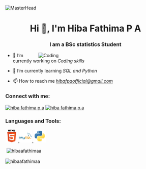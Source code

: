 ![MasterHead](https://i.pinimg.com/originals/16/03/fb/1603fb7077abb9093f4af305b4e5ce79.gif)
<h1 align="center">Hi 👋, I'm Hiba Fathima P A</h1>
<h3 align="center">I am a BSc statistics Student</h3>
<img align="right" alt="Coding" width="400" src="https://images.app.goo.gl/Y8i4GPM6ECH6e9M59">

- 🔭 I’m currently working on *Coding skills*

- 🌱 I’m currently learning *SQL and Python*

- 📫 How to reach me *hibafpaofficial@gmail.com*

<h3 align="left">Connect with me:</h3>
<p align="left">
<a href="https://www.linkedin.com/in/hiba-fathima-p-a-23a5a3236" target="blank"><img align="center" src="https://raw.githubusercontent.com/rahuldkjain/github-profile-readme-generator/master/src/images/icons/Social/linked-in-alt.svg" alt="hiba fathima p.a" height="30" width="40" /></a>
<a href="https://www.kaggle.com/hibafathimapa" target="blank"><img align="center" src="https://raw.githubusercontent.com/rahuldkjain/github-profile-readme-generator/master/src/images/icons/Social/kaggle.svg" alt="hiba fathima p.a" height="30" width="40" /></a>
</p>

<h3 align="left">Languages and Tools:</h3>
<p align="left"> <a href="https://www.w3.org/html/" target="_blank" rel="noreferrer"> <img src="https://raw.githubusercontent.com/devicons/devicon/master/icons/html5/html5-original-wordmark.svg" alt="html5" width="40" height="40"/> </a> <a href="https://www.mysql.com/" target="_blank" rel="noreferrer"> <img src="https://raw.githubusercontent.com/devicons/devicon/master/icons/mysql/mysql-original-wordmark.svg" alt="mysql" width="40" height="40"/> </a> <a href="https://www.python.org" target="_blank" rel="noreferrer"> <img src="https://raw.githubusercontent.com/devicons/devicon/master/icons/python/python-original.svg" alt="python" width="40" height="40"/> </a> </p>

<p>&nbsp;<img align="center" src="https://github-readme-stats.vercel.app/api?username=hibaafathimaa&show_icons=true&locale=en" alt="hibaafathimaa" /></p>

<p><img align="center" src="https://github-readme-streak-stats.herokuapp.com/?user=hibaafathimaa&" alt="hibaafathimaa" /></p>
